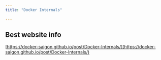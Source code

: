 ```yaml
---
title: "Docker Internals"

---
```



## Best website info

[https://docker-saigon.github.io/post/Docker-Internals/](https://docker-saigon.github.io/post/Docker-Internals/)




